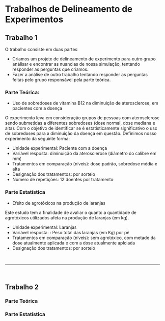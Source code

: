# Trabalhos de Delineamento de Experimentos


## Trabalho 1

O trabalho consiste em duas partes: 
   - Criamos um projeto de delineamento de experimento para outro grupo análisar e encontrar as nuancias de nossa simulação, tentando responder as perguntas que criamos. 
   - Fazer a análise de outro trabalho tentando responder as perguntas feitas pelo grupo responsável pela parte teórica.

### Parte Teórica:

   - Uso de sobredoses de vitamina B12 na diminuição de aterosclerose, em pacientes com a doença 
    
  O experimento leva em consideração grupos de pessoas com aterosclerose sendo submetidas a diferentes sobredoses (dose normal, dose mediana e alta).  Com o objetivo de identificar se é estatisticamente significativo o uso de sobredoses para a diminuição da doença em questão. Definimos nosso experimento da seguinte forma:

  - Unidade experimental: Paciente com a doença
  - Variável resposta: diminuição da aterosclerose (diâmetro do calibre em mm)
  - Tratamentos em comparação (níveis): dose padrão, sobredose média e alta
  - Designação dos tratamentos: por sorteio
  - Número de repetições: 12 doentes por tratamento
  
  
### Parte Estatística

   - Efeito de agrotóxicos na produção de laranjas

Este estudo tem a finalidade de avaliar o quanto a quantidade de agrotóxicos utilizados afeta na produção de laranjas (em kg).

  - Unidade experimental: Laranjas
  - Variável resposta: : Peso total das laranjas (em Kg) por pé
  - Tratamentos em comparação (níveis): sem agrotóxico, com metade da dose atualmente aplicada e  com a dose atualmente aplciada
  - Designação dos tratamentos: por sorteio

<br><hr><br>

## Trabalho 2


### Parte Teórica


### Parte Estatística

